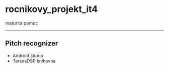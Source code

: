 # rocnikovy_projekt_it4
maturita pomoc

------------------------------------------------------------
## Pitch recognizer 

- Android studio
- TarsosDSP knihovna
